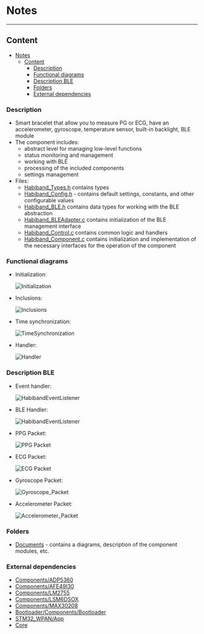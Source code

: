 # Notes
___
## Content
- [Notes](#notes)
  - [Content](#content)
    - [Description](#description)
    - [Functional diagrams](#functional-diagrams)
    - [Description BLE](#description-ble)
    - [Folders](#folders)
    - [External dependencies](#external-dependencies)

### Description
- Smart bracelet that allow you to measure PG or ECG, have an accelerometer, gyroscope, temperature sensor, built-in backlight, BLE module
- The component includes:
  - abstract level for managing low-level functions
  - status monitoring and management
  - working with BLE
  - processing of the included components
  - settings management
- Files:
  - [Habiband_Types.h](Habiband_Types.h) contains types
  - [Habiband_Config.h](Habiband_Config.h) - contains default settings, constants, and other configurable values
  - [Habiband_BLE.h](Habiband_BLE.h) contains data types for working with the BLE abstraction
  - [Habiband_BLEAdapter.с](Habiband_BLEAdapter.с) contains initialization of the BLE management interface
  - [Habiband_Control.с](Habiband_Control.с) contains common logic and handlers
  - [Habiband_Component.с](Habiband_Component.с) contains initialization and implementation of the necessary interfaces for the operation of the component

### Functional diagrams
- Initialization:
  
  ![Initialization](Documents/functional_diagram-Initialization.jpg)

- Inclusions:

  ![Inclusions](Documents/functional_diagram-Inclusions.jpg)

- Time synchronization:

  ![TimeSynchronization](Documents/functional_diagram-TimeSynchronization.jpg)

- Handler:

  ![Handler](Documents/functional_diagram-Handler.jpg)

### Description BLE
- Event handler:
  
  ![HabibandEventListener](Documents/functional_diagram_ble-HabibandEventListener.jpg)

- BLE Handler:
  
  ![HabibandEventListener](Documents/functional_diagram_ble-HabibandBLEHandler.jpg)
  
- PPG Packet:
  
  ![PPG Packet](Documents/functional_diagram_ble-PPG_Packet.jpg)
  
- ECG Packet:
  
  ![ECG Packet](Documents/functional_diagram_ble-ECG_Packet.jpg)
  
- Gyroscope Packet:
  
  ![Gyroscope_Packet](Documents/functional_diagram_ble-Gyroscope_Packet.jpg)
  
- Accelerometer Packet:
  
  ![Accelerometer_Packet](Documents/functional_diagram_ble-Accelerometer_Packet.jpg)

### Folders
- [Documents](Documents) - contains a diagrams, description of the component modules, etc.

### External dependencies
- [Components/ADP5360](/Components/ADP5360)
- [Components/AFE49I30](/Components/AFE49I30)
- [Components/LM2755](/Components/LM2755)
- [Components/LSM6DSOX](/Components/LSM6DSOX)
- [Components/MAX30208](/Components/MAX30208)
- [Bootloader/Components/Bootloader](/Bootloader/Components/Bootloader)
- [STM32_WPAN/App](/STM32_WPAN/App)
- [Core](/Core)
